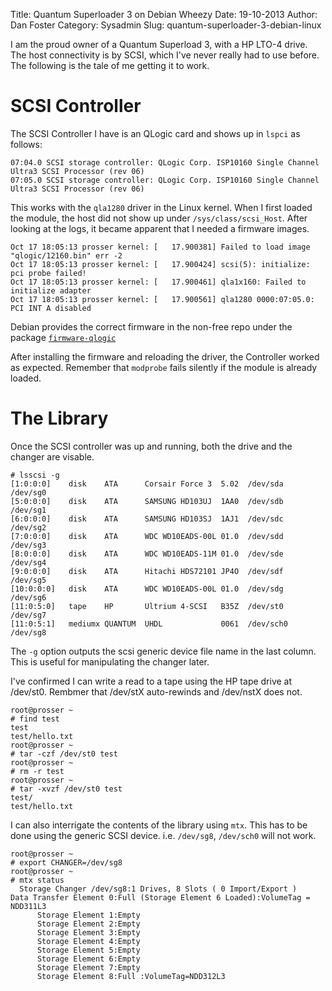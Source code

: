 Title: Quantum Superloader 3 on Debian Wheezy
Date: 19-10-2013
Author: Dan Foster
Category: Sysadmin
Slug: quantum-superloader-3-debian-linux

I am the proud owner of a Quantum Superload 3, with a HP LTO-4 drive. The host connectivity is by SCSI, which I've never really had to use before. The following is the tale of me getting it to work.

SCSI Controller
===============

The SCSI Controller I have is an QLogic card and shows up in `lspci` as follows:

```
07:04.0 SCSI storage controller: QLogic Corp. ISP10160 Single Channel Ultra3 SCSI Processor (rev 06)
07:05.0 SCSI storage controller: QLogic Corp. ISP10160 Single Channel Ultra3 SCSI Processor (rev 06)
```

This works with the `qla1280` driver in the Linux kernel. When I first loaded the module, the host did not show up under `/sys/class/scsi_Host`. After looking at the logs, it became apparent that I needed a firmware images.

```
Oct 17 18:05:13 prosser kernel: [   17.900381] Failed to load image "qlogic/12160.bin" err -2
Oct 17 18:05:13 prosser kernel: [   17.900424] scsi(5): initialize: pci probe failed!
Oct 17 18:05:13 prosser kernel: [   17.900461] qla1x160: Failed to initialize adapter
Oct 17 18:05:13 prosser kernel: [   17.900561] qla1280 0000:07:05.0: PCI INT A disabled
```

Debian provides the correct firmware in the non-free repo under the package [`firmware-qlogic`](http://packages.debian.org/wheezy/firmware-qlogic)

After installing the firmware and reloading the driver, the Controller worked as expected. Remember that `modprobe` fails silently if the module is already loaded.

The Library
===========

Once the SCSI controller was up and running, both the drive and the changer are visable.

```
# lsscsi -g
[1:0:0:0]    disk    ATA      Corsair Force 3  5.02  /dev/sda   /dev/sg0
[5:0:0:0]    disk    ATA      SAMSUNG HD103UJ  1AA0  /dev/sdb   /dev/sg1
[6:0:0:0]    disk    ATA      SAMSUNG HD103SJ  1AJ1  /dev/sdc   /dev/sg2
[7:0:0:0]    disk    ATA      WDC WD10EADS-00L 01.0  /dev/sdd   /dev/sg3
[8:0:0:0]    disk    ATA      WDC WD10EADS-11M 01.0  /dev/sde   /dev/sg4
[9:0:0:0]    disk    ATA      Hitachi HDS72101 JP4O  /dev/sdf   /dev/sg5
[10:0:0:0]   disk    ATA      WDC WD10EADS-00L 01.0  /dev/sdg   /dev/sg6
[11:0:5:0]   tape    HP       Ultrium 4-SCSI   B35Z  /dev/st0   /dev/sg7
[11:0:5:1]   mediumx QUANTUM  UHDL             0061  /dev/sch0  /dev/sg8
```

The `-g` option outputs the scsi generic device file name in the last column. This is useful for manipulating the changer later.

I've confirmed I can write a read to a tape using the HP tape drive at /dev/st0. Rembmer that /dev/stX auto-rewinds and /dev/nstX does not.

```
root@prosser ~
# find test
test
test/hello.txt
root@prosser ~
# tar -czf /dev/st0 test
root@prosser ~
# rm -r test
root@prosser ~
# tar -xvzf /dev/st0 test
test/
test/hello.txt
```

I can also interrigate the contents of the library using `mtx`. This has to be done using the generic SCSI device. i.e. `/dev/sg8`, `/dev/sch0` will not work.

```
root@prosser ~
# export CHANGER=/dev/sg8
root@prosser ~
# mtx status
  Storage Changer /dev/sg8:1 Drives, 8 Slots ( 0 Import/Export )
Data Transfer Element 0:Full (Storage Element 6 Loaded):VolumeTag = NDD311L3                        
      Storage Element 1:Empty
      Storage Element 2:Empty
      Storage Element 3:Empty
      Storage Element 4:Empty
      Storage Element 5:Empty
      Storage Element 6:Empty
      Storage Element 7:Empty
      Storage Element 8:Full :VolumeTag=NDD312L3     
```
